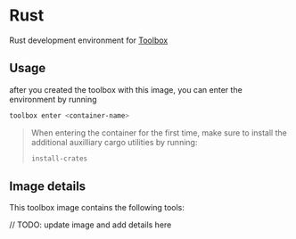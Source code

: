# Rust

Rust development environment for [Toolbox](containertoolbx.org/)

## Usage

after you created the toolbox with this image, you can enter the environment by running

```bash
toolbox enter <container-name>
```

> When entering the container for the first time, make sure to install the additional auxilliary cargo utilities by running:
>
> ```bash
> install-crates
> ```

## Image details

This toolbox image contains the following tools:

// TODO: update image and add details here
